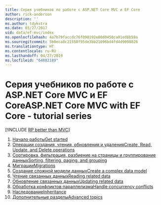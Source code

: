 ```yaml
---
title: Серия учебников по работе с ASP.NET Core MVC и EF Core
author: rick-anderson
description: ''
ms.author: tdykstra
ms.date: 03/27/2017
uid: data/ef-mvc/index
ms.openlocfilehash: 4a7b79faccdc76f090192e80d0450ca01ed8b58a
ms.sourcegitcommit: 5b0eca8c21550f95de3bb21096bd4fd4d9098026
ms.translationtype: HT
ms.contentlocale: ru-RU
ms.lasthandoff: 04/27/2019
ms.locfileid: "64882189"
---
```

# <a name="aspnet-core-mvc-with-ef-core---tutorial-series"></a><span data-ttu-id="82c68-102">Серия учебников по работе с ASP.NET Core MVC и EF Core</span><span class="sxs-lookup"><span data-stu-id="82c68-102">ASP.NET Core MVC with EF Core - tutorial series</span></span>

[!INCLUDE [RP better than MVC](../../includes/RP-EF/rp-over-mvc.md)]

1. [<span data-ttu-id="82c68-103">Начало работы</span><span class="sxs-lookup"><span data-stu-id="82c68-103">Get started</span></span>](xref:data/ef-mvc/intro)
1. [<span data-ttu-id="82c68-104">Операции создания, чтения, обновления и удаления</span><span class="sxs-lookup"><span data-stu-id="82c68-104">Create, Read, Update, and Delete operations</span></span>](xref:data/ef-mvc/crud)
1. [<span data-ttu-id="82c68-105">Сортировка, фильтрация, разбиение на страницы и группирование данных</span><span class="sxs-lookup"><span data-stu-id="82c68-105">Sorting, filtering, paging, and grouping</span></span>](xref:data/ef-mvc/sort-filter-page)
1. [<span data-ttu-id="82c68-106">Миграции</span><span class="sxs-lookup"><span data-stu-id="82c68-106">Migrations</span></span>](xref:data/ef-mvc/migrations)
1. [<span data-ttu-id="82c68-107">Создание сложной модели данных</span><span class="sxs-lookup"><span data-stu-id="82c68-107">Create a complex data model</span></span>](xref:data/ef-mvc/complex-data-model)
1. [<span data-ttu-id="82c68-108">Чтение связанных данных</span><span class="sxs-lookup"><span data-stu-id="82c68-108">Reading related data</span></span>](xref:data/ef-mvc/read-related-data)
1. [<span data-ttu-id="82c68-109">Обновление связанных данных</span><span class="sxs-lookup"><span data-stu-id="82c68-109">Updating related data</span></span>](xref:data/ef-mvc/update-related-data)
1. [<span data-ttu-id="82c68-110">Обработка конфликтов параллелизма</span><span class="sxs-lookup"><span data-stu-id="82c68-110">Handle concurrency conflicts</span></span>](xref:data/ef-mvc/concurrency)
1. [<span data-ttu-id="82c68-111">Наследование</span><span class="sxs-lookup"><span data-stu-id="82c68-111">Inheritance</span></span>](xref:data/ef-mvc/inheritance)
1. [<span data-ttu-id="82c68-112">Дополнительные разделы</span><span class="sxs-lookup"><span data-stu-id="82c68-112">Advanced topics</span></span>](xref:data/ef-mvc/advanced)
